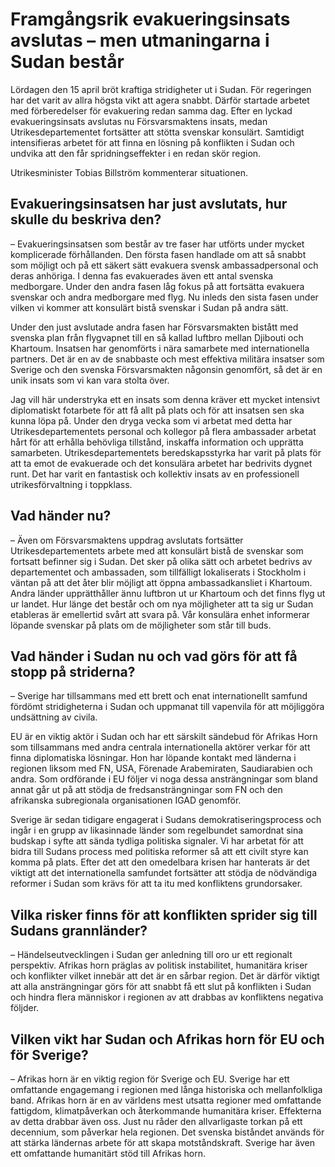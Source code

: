 # Framgångsrik evakueringsinsats avslutas – men utmaningarna i Sudan består

Lördagen den 15 april bröt kraftiga stridigheter ut i Sudan. För regeringen har det varit av allra högsta vikt att agera snabbt. Därför startade arbetet med förberedelser för evakuering redan samma dag. Efter en lyckad evakueringsinsats avslutas nu Försvarsmaktens insats, medan Utrikesdepartementet fortsätter att stötta svenskar konsulärt. Samtidigt intensifieras arbetet för att finna en lösning på konflikten i Sudan och undvika att den får spridningseffekter i en redan skör region.

Utrikesminister Tobias Billström kommenterar situationen.

## Evakueringsinsatsen har just avslutats, hur skulle du beskriva den?

– Evakueringsinsatsen som består av tre faser har utförts under mycket komplicerade förhållanden. Den första fasen handlade om att så snabbt som möjligt och på ett säkert sätt evakuera svensk ambassadpersonal och deras anhöriga. I denna fas evakuerades även ett antal svenska medborgare. Under den andra fasen låg fokus på att fortsätta evakuera svenskar och andra medborgare med flyg. Nu inleds den sista fasen under vilken vi kommer att konsulärt bistå svenskar i Sudan på andra sätt.

Under den just avslutade andra fasen har Försvarsmakten bistått med svenska plan från flygvapnet till en så kallad luftbro mellan Djibouti och Khartoum. Insatsen har genomförts i nära samarbete med internationella partners. Det är en av de snabbaste och mest effektiva militära insatser som Sverige och den svenska Försvarsmakten någonsin genomfört, så det är en unik insats som vi kan vara stolta över.

Jag vill här understryka ett en insats som denna kräver ett mycket intensivt diplomatiskt fotarbete för att få allt på plats och för att insatsen sen ska kunna löpa på. Under den dryga vecka som vi arbetat med detta har Utrikesdepartementets personal och kollegor på flera ambassader arbetat hårt för att erhålla behövliga tillstånd, inskaffa information och upprätta samarbeten. Utrikesdepartementets beredskapsstyrka har varit på plats för att ta emot de evakuerade och det konsulära arbetet har bedrivits dygnet runt. Det har varit en fantastisk och kollektiv insats av en professionell utrikesförvaltning i toppklass.

## Vad händer nu?

– Även om Försvarsmaktens uppdrag avslutats fortsätter Utrikesdepartementets arbete med att konsulärt bistå de svenskar som fortsatt befinner sig i Sudan. Det sker på olika sätt och arbetet bedrivs av departementet och ambassaden, som tillfälligt lokaliserats i Stockholm i väntan på att det åter blir möjligt att öppna ambassadkansliet i Khartoum. Andra länder upprätthåller ännu luftbron ut ur Khartoum och det finns flyg ut ur landet. Hur länge det består och om nya möjligheter att ta sig ur Sudan etableras är emellertid svårt att svara på. Vår konsulära enhet informerar löpande svenskar på plats om de möjligheter som står till buds.

## Vad händer i Sudan nu och vad görs för att få stopp på striderna?

– Sverige har tillsammans med ett brett och enat internationellt samfund fördömt stridigheterna i Sudan och uppmanat till vapenvila för att möjliggöra undsättning av civila.

EU är en viktig aktör i Sudan och har ett särskilt sändebud för Afrikas Horn som tillsammans med andra centrala internationella aktörer verkar för att finna diplomatiska lösningar. Hon har löpande kontakt med länderna i regionen liksom med FN, USA, Förenade Arabemiraten, Saudiarabien och andra. Som ordförande i EU följer vi noga dessa ansträngningar som bland annat går ut på att stödja de fredsansträngningar som FN och den afrikanska subregionala organisationen IGAD genomför.

Sverige är sedan tidigare engagerat i Sudans demokratiseringsprocess och ingår i en grupp av likasinnade länder som regelbundet samordnat sina budskap i syfte att sända tydliga politiska signaler. Vi har arbetat för att bidra till Sudans process med politiska reformer så att ett civilt styre kan komma på plats. Efter det att den omedelbara krisen har hanterats är det viktigt att det internationella samfundet fortsätter att stödja de nödvändiga reformer i Sudan som krävs för att ta itu med konfliktens grundorsaker.

## Vilka risker finns för att konflikten sprider sig till Sudans grannländer?

– Händelseutvecklingen i Sudan ger anledning till oro ur ett regionalt perspektiv. Afrikas horn präglas av politisk instabilitet, humanitära kriser och konflikter vilket innebär att det är en sårbar region. Det är därför viktigt att alla ansträngningar görs för att snabbt få ett slut på konflikten i Sudan och hindra flera människor i regionen av att drabbas av konfliktens negativa följder.

## Vilken vikt har Sudan och Afrikas horn för EU och för Sverige?

– Afrikas horn är en viktig region för Sverige och EU. Sverige har ett omfattande engagemang i regionen med långa historiska och mellanfolkliga band. Afrikas horn är en av världens mest utsatta regioner med omfattande fattigdom, klimatpåverkan och återkommande humanitära kriser. Effekterna av detta drabbar även oss. Just nu råder den allvarligaste torkan på ett decennium, som påverkar hela regionen. Det svenska biståndet används för att stärka ländernas arbete för att skapa motståndskraft. Sverige har även ett omfattande humanitärt stöd till Afrikas horn.
